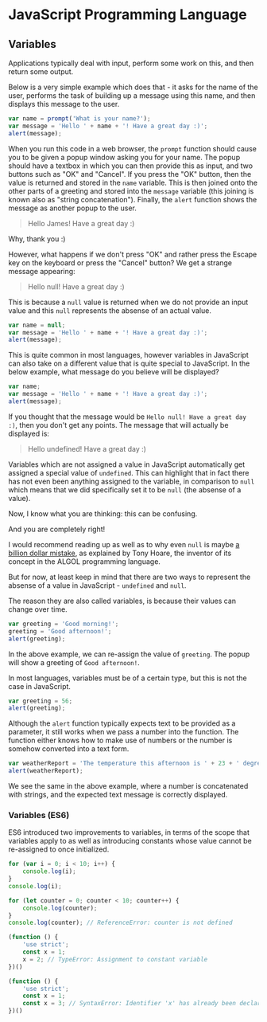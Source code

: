 # JavaScript Programming Language

## Variables

Applications typically deal with input, perform some work on this, and then
return some output.

Below is a very simple example which does that - it asks for the name of the
user, performs the task of building up a message using this name, and then
displays this message to the user.

```js
var name = prompt('What is your name?');
var message = 'Hello ' + name + '! Have a great day :)';
alert(message);
```

When you run this code in a web browser, the `prompt` function should cause you
to be given a popup window asking you for your name. The popup should have a
textbox in which you can then provide this as input, and two buttons such as
"OK" and "Cancel". If you press the "OK" button, then the value is returned and
stored in the `name` variable. This is then joined onto the other parts of a
greeting and stored into the `message` variable (this joining is known also as
"string concatenation"). Finally, the `alert` function shows the message as
another popup to the user.

> Hello James! Have a great day :)

Why, thank you :)

However, what happens if we don't press "OK" and rather press the Escape key on
the keyboard or press the "Cancel" button? We get a strange message appearing:

> Hello null! Have a great day :)

This is because a `null` value is returned when we do not provide an input value
and this `null` represents the absense of an actual value.

```js
var name = null;
var message = 'Hello ' + name + '! Have a great day :)';
alert(message);
```

This is quite common in most languages, however variables in JavaScript can also
take on a different value that is quite special to JavaScript. In the below
example, what message do you believe will be displayed?

```js
var name;
var message = 'Hello ' + name + '! Have a great day :)';
alert(message);
```

If you thought that the message would be `Hello null! Have a great day :)`, then
you don't get any points. The message that will actually be displayed is:

> Hello undefined! Have a great day :)

Variables which are not assigned a value in JavaScript automatically get
assigned a special value of `undefined`. This can highlight that in fact
there has not even been anything assigned to the variable, in comparison
to `null` which means that we did specifically set it to be `null` (the absense of a value).

Now, I know what you are thinking: this can be confusing.

And you are completely right!

I would recommend reading up as well as to why even `null` is maybe [a billion dollar mistake][1], as explained by Tony Hoare, the inventor of its concept in the ALGOL programming language.

But for now, at least keep in mind that there are two ways to represent
the absense of a value in JavaScript - `undefined` and `null`.

The reason they are also called variables, is because their values can change
over time.

```js
var greeting = 'Good morning!';
greeting = 'Good afternoon!';
alert(greeting);
```

In the above example, we can re-assign the value of `greeting`. The popup will
show a greeting of `Good afternoon!`.

In most languages, variables must be of a certain type, but this is not the case
in JavaScript.

```js
var greeting = 56;
alert(greeting);
```

Although the `alert` function typically expects text to be provided as a
parameter, it still works when we pass a number into the function. The function
either knows how to make use of numbers or the number is somehow converted into
a text form.

```js
var weatherReport = 'The temperature this afternoon is ' + 23 + ' degrees';
alert(weatherReport);
```

We see the same in the above example, where a number is concatenated with
strings, and the expected text message is correctly displayed.

### Variables (ES6)

ES6 introduced two improvements to variables, in terms of the scope that variables
apply to as well as introducing constants whose value cannot be re-assigned to
once initialized.

```js
for (var i = 0; i < 10; i++) {
    console.log(i);
}
console.log(i);
```

```js
for (let counter = 0; counter < 10; counter++) {
    console.log(counter);
}
console.log(counter); // ReferenceError: counter is not defined
```

```js
(function () {
    'use strict';
    const x = 1;
    x = 2; // TypeError: Assignment to constant variable
})()
```

```js
(function () {
    'use strict';
    const x = 1;
    const x = 3; // SyntaxError: Identifier 'x' has already been declared
})()
```

[1]: https://www.infoq.com/presentations/Null-References-The-Billion-Dollar-Mistake-Tony-Hoare/